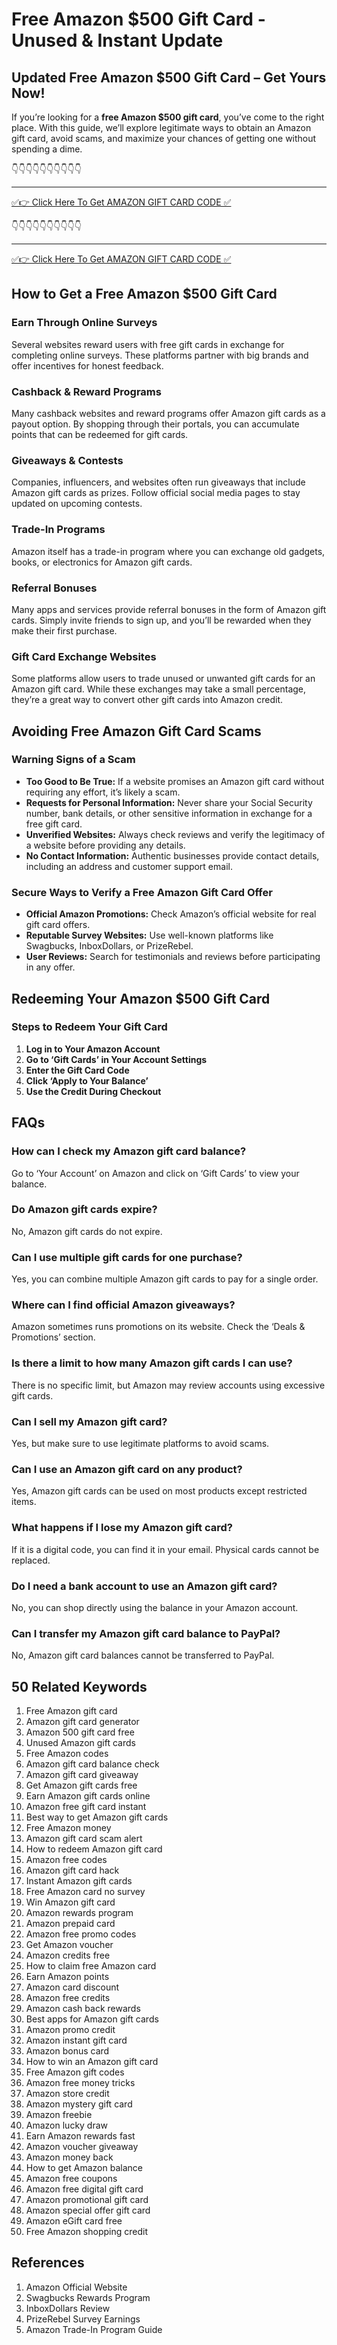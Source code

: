 # Free Amazon $500 Gift Card - Unused & Instant Update

## Updated Free Amazon $500 Gift Card – Get Yours Now!

If you’re looking for a **free Amazon $500 gift card**, you’ve come to the right place. With this guide, we’ll explore legitimate ways to obtain an Amazon gift card, avoid scams, and maximize your chances of getting one without spending a dime.

👇👇👇👇👇👇👇👇👇👇

---

[✅👉 Click Here To Get AMAZON GIFT CARD CODE ✅](https://therewardgate.com/free-amazon-code/)

👇👇👇👇👇👇👇👇👇👇

---

[✅👉 Click Here To Get AMAZON GIFT CARD CODE ✅](https://therewardgate.com/free-amazon-code/)

## How to Get a Free Amazon $500 Gift Card

### Earn Through Online Surveys
Several websites reward users with free gift cards in exchange for completing online surveys. These platforms partner with big brands and offer incentives for honest feedback.

### Cashback & Reward Programs
Many cashback websites and reward programs offer Amazon gift cards as a payout option. By shopping through their portals, you can accumulate points that can be redeemed for gift cards.

### Giveaways & Contests
Companies, influencers, and websites often run giveaways that include Amazon gift cards as prizes. Follow official social media pages to stay updated on upcoming contests.

### Trade-In Programs
Amazon itself has a trade-in program where you can exchange old gadgets, books, or electronics for Amazon gift cards.

### Referral Bonuses
Many apps and services provide referral bonuses in the form of Amazon gift cards. Simply invite friends to sign up, and you’ll be rewarded when they make their first purchase.

### Gift Card Exchange Websites
Some platforms allow users to trade unused or unwanted gift cards for an Amazon gift card. While these exchanges may take a small percentage, they’re a great way to convert other gift cards into Amazon credit.

## Avoiding Free Amazon Gift Card Scams

### Warning Signs of a Scam
- **Too Good to Be True:** If a website promises an Amazon gift card without requiring any effort, it’s likely a scam.
- **Requests for Personal Information:** Never share your Social Security number, bank details, or other sensitive information in exchange for a free gift card.
- **Unverified Websites:** Always check reviews and verify the legitimacy of a website before providing any details.
- **No Contact Information:** Authentic businesses provide contact details, including an address and customer support email.

### Secure Ways to Verify a Free Amazon Gift Card Offer
- **Official Amazon Promotions:** Check Amazon’s official website for real gift card offers.
- **Reputable Survey Websites:** Use well-known platforms like Swagbucks, InboxDollars, or PrizeRebel.
- **User Reviews:** Search for testimonials and reviews before participating in any offer.

## Redeeming Your Amazon $500 Gift Card

### Steps to Redeem Your Gift Card
1. **Log in to Your Amazon Account**
2. **Go to ‘Gift Cards’ in Your Account Settings**
3. **Enter the Gift Card Code**
4. **Click ‘Apply to Your Balance’**
5. **Use the Credit During Checkout**

## FAQs

### How can I check my Amazon gift card balance?
Go to ‘Your Account’ on Amazon and click on ‘Gift Cards’ to view your balance.

### Do Amazon gift cards expire?
No, Amazon gift cards do not expire.

### Can I use multiple gift cards for one purchase?
Yes, you can combine multiple Amazon gift cards to pay for a single order.

### Where can I find official Amazon giveaways?
Amazon sometimes runs promotions on its website. Check the ‘Deals & Promotions’ section.

### Is there a limit to how many Amazon gift cards I can use?
There is no specific limit, but Amazon may review accounts using excessive gift cards.

### Can I sell my Amazon gift card?
Yes, but make sure to use legitimate platforms to avoid scams.

### Can I use an Amazon gift card on any product?
Yes, Amazon gift cards can be used on most products except restricted items.

### What happens if I lose my Amazon gift card?
If it is a digital code, you can find it in your email. Physical cards cannot be replaced.

### Do I need a bank account to use an Amazon gift card?
No, you can shop directly using the balance in your Amazon account.

### Can I transfer my Amazon gift card balance to PayPal?
No, Amazon gift card balances cannot be transferred to PayPal.

## 50 Related Keywords
1. Free Amazon gift card  
2. Amazon gift card generator  
3. Amazon 500 gift card free  
4. Unused Amazon gift cards  
5. Free Amazon codes  
6. Amazon gift card balance check  
7. Amazon gift card giveaway  
8. Get Amazon gift cards free  
9. Earn Amazon gift cards online  
10. Amazon free gift card instant  
11. Best way to get Amazon gift cards  
12. Free Amazon money  
13. Amazon gift card scam alert  
14. How to redeem Amazon gift card  
15. Amazon free codes  
16. Amazon gift card hack  
17. Instant Amazon gift cards  
18. Free Amazon card no survey  
19. Win Amazon gift card  
20. Amazon rewards program  
21. Amazon prepaid card  
22. Amazon free promo codes  
23. Get Amazon voucher  
24. Amazon credits free  
25. How to claim free Amazon card  
26. Earn Amazon points  
27. Amazon card discount  
28. Amazon free credits  
29. Amazon cash back rewards  
30. Best apps for Amazon gift cards  
31. Amazon promo credit  
32. Amazon instant gift card  
33. Amazon bonus card  
34. How to win an Amazon gift card  
35. Free Amazon gift codes  
36. Amazon free money tricks  
37. Amazon store credit  
38. Amazon mystery gift card  
39. Amazon freebie  
40. Amazon lucky draw  
41. Earn Amazon rewards fast  
42. Amazon voucher giveaway  
43. Amazon money back  
44. How to get Amazon balance  
45. Amazon free coupons  
46. Amazon free digital gift card  
47. Amazon promotional gift card  
48. Amazon special offer gift card  
49. Amazon eGift card free  
50. Free Amazon shopping credit  

## References
1. Amazon Official Website
2. Swagbucks Rewards Program
3. InboxDollars Review
4. PrizeRebel Survey Earnings
5. Amazon Trade-In Program Guide

